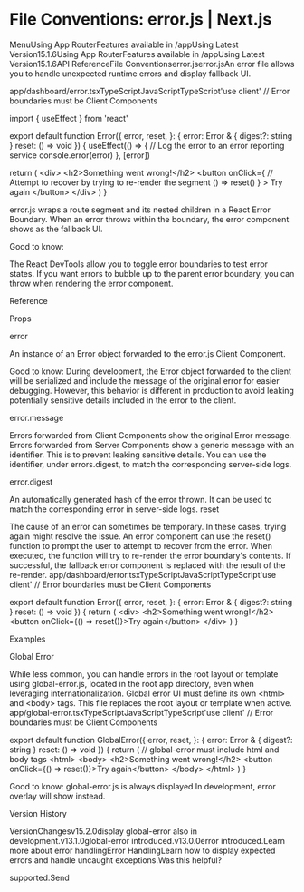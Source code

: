# File Conventions: error.js | Next.js

<p>MenuUsing App RouterFeatures available in /appUsing Latest Version15.1.6Using App RouterFeatures available in /appUsing Latest Version15.1.6API ReferenceFile Conventionserror.jserror.jsAn error file allows you to handle unexpected runtime errors and display fallback UI.</p>
<p>app/dashboard/error.tsxTypeScriptJavaScriptTypeScript'use client' // Error boundaries must be Client Components</p>
<p>import { useEffect } from 'react'</p>
<p>export default function Error({
error,
reset,
}: {
error: Error &amp; { digest?: string }
reset: () =&gt; void
}) {
useEffect(() =&gt; {
// Log the error to an error reporting service
console.error(error)
}, [error])</p>
<p>return (
&lt;div&gt;
&lt;h2&gt;Something went wrong!&lt;/h2&gt;
&lt;button
onClick={
// Attempt to recover by trying to re-render the segment
() =&gt; reset()
}
&gt;
Try again
&lt;/button&gt;
&lt;/div&gt;
)
}</p>
<p>error.js wraps a route segment and its nested children in a React Error Boundary. When an error throws within the boundary, the error component shows as the fallback UI.</p>
<p>Good to know:</p>
<p>The React DevTools allow you to toggle error boundaries to test error states.
If you want errors to bubble up to the parent error boundary, you can throw when rendering the error component.</p>
<p>Reference</p>
<p>Props</p>
<p>error</p>
<p>An instance of an Error object forwarded to the error.js Client Component.</p>
<p>Good to know: During development, the Error object forwarded to the client will be serialized and include the message of the original error for easier debugging. However, this behavior is different in production to avoid leaking potentially sensitive details included in the error to the client.</p>
<p>error.message</p>
<p>Errors forwarded from Client Components show the original Error message.
Errors forwarded from Server Components show a generic message with an identifier. This is to prevent leaking sensitive details. You can use the identifier, under errors.digest, to match the corresponding server-side logs.</p>
<p>error.digest</p>
<p>An automatically generated hash of the error thrown. It can be used to match the corresponding error in server-side logs.
reset</p>
<p>The cause of an error can sometimes be temporary. In these cases, trying again might resolve the issue.
An error component can use the reset() function to prompt the user to attempt to recover from the error. When executed, the function will try to re-render the error boundary's contents. If successful, the fallback error component is replaced with the result of the re-render.
app/dashboard/error.tsxTypeScriptJavaScriptTypeScript'use client' // Error boundaries must be Client Components</p>
<p>export default function Error({
error,
reset,
}: {
error: Error &amp; { digest?: string }
reset: () =&gt; void
}) {
return (
&lt;div&gt;
&lt;h2&gt;Something went wrong!&lt;/h2&gt;
&lt;button onClick={() =&gt; reset()}&gt;Try again&lt;/button&gt;
&lt;/div&gt;
)
}</p>
<p>Examples</p>
<p>Global Error</p>
<p>While less common, you can handle errors in the root layout or template using global-error.js, located in the root app directory, even when leveraging internationalization. Global error UI must define its own &lt;html&gt; and &lt;body&gt; tags. This file replaces the root layout or template when active.
app/global-error.tsxTypeScriptJavaScriptTypeScript'use client' // Error boundaries must be Client Components</p>
<p>export default function GlobalError({
error,
reset,
}: {
error: Error &amp; { digest?: string }
reset: () =&gt; void
}) {
return (
// global-error must include html and body tags
&lt;html&gt;
&lt;body&gt;
&lt;h2&gt;Something went wrong!&lt;/h2&gt;
&lt;button onClick={() =&gt; reset()}&gt;Try again&lt;/button&gt;
&lt;/body&gt;
&lt;/html&gt;
)
}</p>
<p>Good to know: global-error.js is always displayed In development, error overlay will show instead.</p>
<p>Version History</p>
<p>VersionChangesv15.2.0display global-error also in development.v13.1.0global-error introduced.v13.0.0error introduced.Learn more about error handlingError HandlingLearn how to display expected errors and handle uncaught exceptions.Was this helpful?</p>
<p>supported.Send</p>
